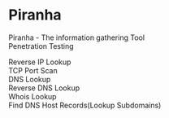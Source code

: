 # Piranha
Piranha - The information gathering Tool<br/>
Penetration Testing <br/>

Reverse IP Lookup <br/>
TCP Port Scan<br/>
DNS Lookup<br/>
Reverse DNS Lookup<br/>
Whois Lookup<br/>
Find DNS Host Records(Lookup Subdomains) <br/>
